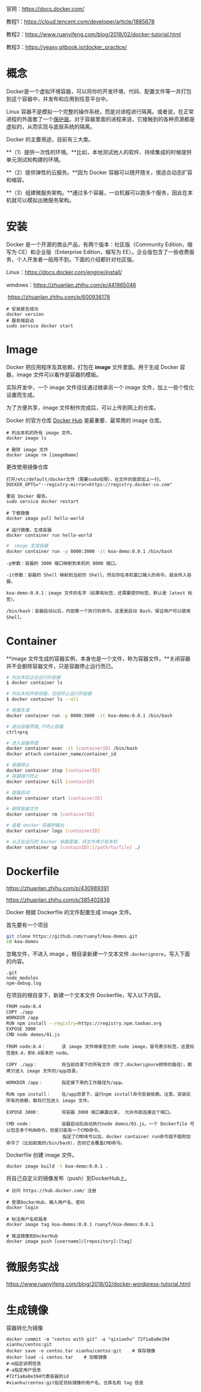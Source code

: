 官网：https://docs.docker.com/

教程1：https://cloud.tencent.com/developer/article/1885678

教程2：https://www.ruanyifeng.com/blog/2018/02/docker-tutorial.html

教程3：https://yeasy.gitbook.io/docker_practice/



# 概念

Docker是一个虚拟环境容器，可以将你的开发环境、代码、配置文件等一并打包到这个容器中，并发布和应用到任意平台中。



Linux 容器不是模拟一个完整的操作系统，而是对进程进行隔离。或者说，在正常进程的外面套了一个[保护层](https://opensource.com/article/18/1/history-low-level-container-runtimes)。对于容器里面的进程来说，它接触到的各种资源都是虚拟的，从而实现与底层系统的隔离。



Docker 的主要用途，目前有三大类。

**（1）提供一次性的环境。**比如，本地测试他人的软件、持续集成的时候提供单元测试和构建的环境。

**（2）提供弹性的云服务。**因为 Docker 容器可以随开随关，很适合动态扩容和缩容。

**（3）组建微服务架构。**通过多个容器，一台机器可以跑多个服务，因此在本机就可以模拟出微服务架构。



# 安装

Docker 是一个开源的商业产品，有两个版本：社区版（Community Edition，缩写为 CE）和企业版（Enterprise Edition，缩写为 EE）。企业版包含了一些收费服务，个人开发者一般用不到。下面的介绍都针对社区版。



Linux：https://docs.docker.com/engine/install/

windows：https://zhuanlan.zhihu.com/p/441965046

​					https://zhuanlan.zhihu.com/p/600936178



```shell
# 安装是否成功
docker version
# 服务端启动
sudo service docker start
```



# Image

Docker 把应用程序及其依赖，打包在 **image** 文件里面。用于生成 Docker 容器，image 文件可以看作是容器的模板。

实际开发中，一个 image 文件往往通过继承另一个 image 文件，加上一些个性化设置而生成。



为了方便共享，image 文件制作完成后，可以上传到网上的仓库。

Docker 的官方仓库 [Docker Hub](https://hub.docker.com/) 是最重要、最常用的 image 仓库。

```shell
# 列出本机的所有 image 文件。
docker image ls

# 删除 image 文件
docker image rm [imageName]
```

更改使用镜像仓库

```
打开/etc/default/docker文件（需要sudo权限），在文件的底部加上一行。
DOCKER_OPTS="--registry-mirror=https://registry.docker-cn.com"

重启 Docker 服务。
sudo service docker restart
```

```shell
# 下载镜像
docker image pull hello-world

# 运行镜像，生成容器
docker container run hello-world
```



```bash
#  image 生成容器
docker container run -p 8000:3000 -it koa-demo:0.0.1 /bin/bash
```

```
-p参数：容器的 3000 端口映射到本机的 8000 端口。

-it参数：容器的 Shell 映射到当前的 Shell，然后你在本机窗口输入的命令，就会传入容器。

koa-demo:0.0.1：image 文件的名字（如果有标签，还需要提供标签，默认是 latest 标签）。

/bin/bash：容器启动以后，内部第一个执行的命令。这里是启动 Bash，保证用户可以使用 Shell。
```



# Container

**image 文件生成的容器实例，本身也是一个文件，称为容器文件。**关闭容器并不会删除容器文件，只是容器停止运行而已。

```bash
# 列出本机正在运行的容器
$ docker container ls

# 列出本机所有容器，包括终止运行的容器
$ docker container ls --all
```

```bash
# 容器生成
docker container run -p 8000:3000 -it koa-demo:0.0.1 /bin/bash

# 退出容器界面,不终止容器
ctrl+p+q

# 进入容器界面
docker container exec -it [containerID] /bin/bash
docker attach container_name/container_id

# 容器停止
docker container stop [containerID]
# 容器强行终止
docker container kill [containID]

# 容器启动
docker container start [containerID]

# 删除容器文件
docker container rm [containerID]
```

```bash
# 查看 docker 容器的输出
docker container logs [containerID]

# 从正在运行的 Docker 容器里面，将文件拷贝到本机
docker container cp [containID]:[/path/to/file] ./
```



# Dockerfile

https://zhuanlan.zhihu.com/p/430989391

https://zhuanlan.zhihu.com/p/385402838



Docker 根据 Dockerfile 的文件配置生成 image 文件。



首先要有一个项目

```bash
git clone https://github.com/ruanyf/koa-demos.git
cd koa-demos
```

忽略文件，不进入 image 。根目录新建一个文本文件`.dockerignore`，写入下面的内容。

```
.git
node_modules
npm-debug.log
```

在项目的根目录下，新建一个文本文件 Dockerfile，写入以下内容。

```bash
FROM node:8.4
COPY ./app
WORKDIR /app
RUN npm install --registry=https://registry.npm.taobao.org
EXPOSE 3000
CMD node demos/01.js
```

```
FROM node:8.4：		该 image 文件继承官方的 node image，冒号表示标签，这里标签是8.4，即8.4版本的 node。

COPY ./app：			将当前目录下的所有文件（除了.dockerignore排除的路径），都拷贝进入 image 文件的/app目录。

WORKDIR /app：		指定接下来的工作路径为/app。

RUN npm install：	在/app目录下，运行npm install命令安装依赖。注意，安装后所有的依赖，都将打包进入 image 文件。

EXPOSE 3000：		将容器 3000 端口暴露出来， 允许外部连接这个端口。

CMD node：			容器启动后自动执行node demos/01.js。一个 Dockerfile 可以包含多个RUN命令，但是只能有一个CMD命令。
					 指定了CMD命令以后，docker container run命令就不能附加命令了（比如前面的/bin/bash），否则它会覆盖CMD命令。
```

Dockerfile 创建 image 文件。

```bash
docker image build -t koa-demo:0.0.1 .
```

将自己自定义的镜像发布（push）到DockerHub上。

```shell
# 访问 https://hub.docker.com/ 注册

# 登录DockerHub，输入用户名、密码
docker login

# 标注用户名和版本
docker image tag koa-demos:0.0.1 ruanyf/koa-demos:0.0.1

# 推送镜像到DockerHub
docker image push [username]/[repository]:[tag]
```



# 微服务实战

https://www.ruanyifeng.com/blog/2018/02/docker-wordpress-tutorial.html



# 生成镜像

容器转化为镜像

```shell
docker commit -m "centos with git" -a "qixianhu" 72f1a8a0e394 xianhu/centos:git
docker save -o centos.tar xianhu/centos:git    # 保存镜像
docker load -i centos.tar    # 加载镜像
#-m指定说明信息
#-a指定用户信息
#72f1a8a0e394代表容器的id
#xianhu/centos:git指定目标镜像的用户名、仓库名和 tag 信息
```






















